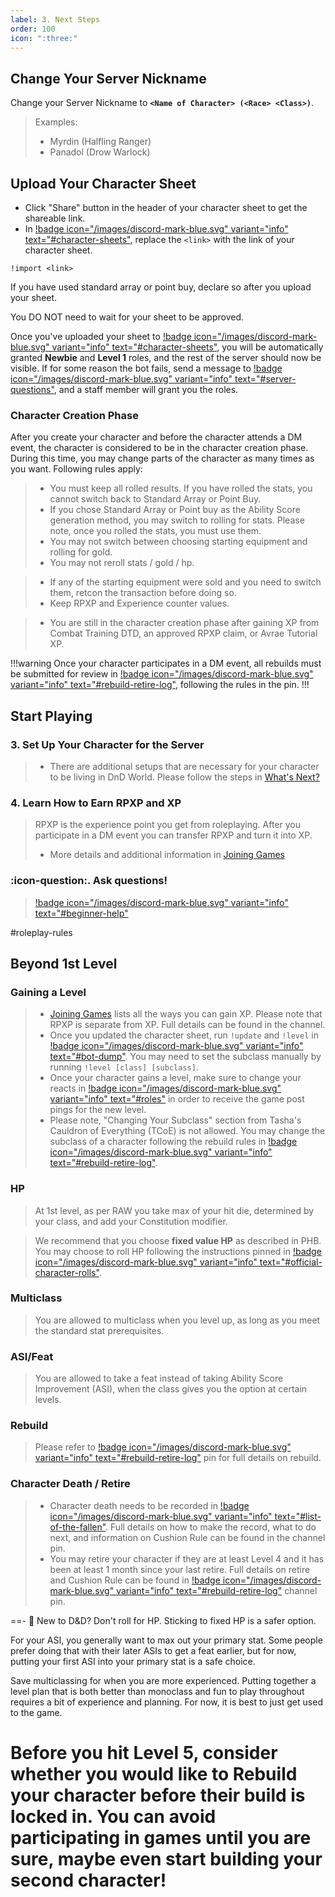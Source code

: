 ```yaml
---
label: 3. Next Steps
order: 100
icon: ":three:"
---
```


## Change Your Server Nickname
Change your Server Nickname to **`<Name of Character> (<Race> <Class>)`**.

> Examples:
> - Myrdin (Halfling Ranger) 
> - Panadol (Drow Warlock)

## Upload Your Character Sheet
- Click "Share" button in the header of your character sheet to get the shareable link. 
- In [!badge icon="/images/discord-mark-blue.svg" variant="info" text="#character-sheets"](https://discord.com/channels/512870694883950598/512872392377499661), replace the `<link>` with the link of your character sheet.

```
!import <link>
```

If you have used standard array or point buy, declare so after you upload your sheet. 

You DO NOT need to wait for your sheet to be approved.

Once you've uploaded your sheet to [!badge icon="/images/discord-mark-blue.svg" variant="info" text="#character-sheets"](https://discord.com/channels/512870694883950598/512872392377499661), you will be automatically granted **Newbie** and **Level 1** roles, and the rest of the server should now be visible. If for some reason the bot fails, send a message to [!badge icon="/images/discord-mark-blue.svg" variant="info" text="#server-questions"](https://discord.com/channels/512870694883950598/546725434608451584), and a staff member will grant you the roles.

### Character Creation Phase

After you create your character and before the character attends a DM event, the character is considered to be in the character creation phase. During this time, you may change parts of the character as many times as you want. Following rules apply:

> - You must keep all rolled results. If you have rolled the stats, you cannot switch back to Standard Array or Point Buy.
> - If you chose Standard Array or Point buy as the Ability Score generation method, you may switch to rolling for stats. Please note, once you rolled the stats, you must use them.
> - You may not switch between choosing starting equipment and rolling for gold.
> - You may not reroll stats / gold / hp.

> - If any of the starting equipment were sold and you need to switch them, retcon the transaction before doing so.
> - Keep RPXP and Experience counter values.

> - You are still in the character creation phase after gaining XP from Combat Training DTD, an approved RPXP claim, or Avrae Tutorial XP.

!!!warning 
Once your character participates in a DM event, all rebuilds must be submitted for review in [!badge icon="/images/discord-mark-blue.svg" variant="info" text="#rebuild-retire-log"](https://discord.com/channels/512870694883950598/542953099560615946), following the rules in the pin.
!!!

## Start Playing

### 3. Set Up Your Character for the Server
> - There are additional setups that are necessary for your character to be living in DnD World. Please follow the steps in ⁠[What's Next?](/start-playing/whats-next/)

### 4. Learn How to Earn RPXP and XP
> RPXP is the experience point you get from roleplaying. After you participate in a DM event you can transfer RPXP and turn it into XP. 
> - More details and additional information in [Joining Games](/start-playing/games/)

### :icon-question:. Ask questions!
> [!badge icon="/images/discord-mark-blue.svg" variant="info" text="#beginner-help"](https://discord.com/channels/512870694883950598/621035485690724369)

#roleplay-rules

## Beyond 1st Level

### Gaining a Level

> - [Joining Games](/start-playing/games/) lists all the ways you can gain XP. Please note that RPXP is separate from XP. Full details can be found in the channel.
> - Once you updated the character sheet, run `!update` and `!level` in [!badge icon="/images/discord-mark-blue.svg" variant="info" text="#bot-dump"](https://discord.com/channels/512870694883950598/519131071502221313). You may need to set the subclass manually by running `!level [class] [subclass]`.
> - Once your character gains a level, make sure to change your reacts in [!badge icon="/images/discord-mark-blue.svg" variant="info" text="#roles"](https://discord.com/channels/512870694883950598/535365321134178324) in order to receive the game post pings for the new level.
> - Please note, "Changing Your Subclass" section from Tasha's Cauldron of Everything (TCoE) is not allowed. You may change the subclass of a character following the rebuild rules in [!badge icon="/images/discord-mark-blue.svg" variant="info" text="#rebuild-retire-log"](https://discord.com/channels/512870694883950598/542953099560615946).

### HP

> At 1st level, as per RAW you take max of your hit die, determined by your class, and add your Constitution modifier.

> We recommend that you choose **fixed value HP** as described in PHB. You may choose to roll HP following the instructions pinned in [!badge icon="/images/discord-mark-blue.svg" variant="info" text="#official-character-rolls"](https://discord.com/channels/512870694883950598/513963351567499264).

### Multiclass

> You are allowed to multiclass when you level up, as long as you meet the standard stat prerequisites.

### ASI/Feat

> You are allowed to take a feat instead of taking Ability Score Improvement (ASI), when the class gives you the option at certain levels.

### Rebuild

> Please refer to [!badge icon="/images/discord-mark-blue.svg" variant="info" text="#rebuild-retire-log"](https://discord.com/channels/512870694883950598/542953099560615946) pin for full details on rebuild.

### Character Death / Retire

> - Character death needs to be recorded in [!badge icon="/images/discord-mark-blue.svg" variant="info" text="#list-of-the-fallen"](https://discord.com/channels/512870694883950598/544159624790671391). Full details on how to make the record, what to do next, and information on Cushion Rule can be found in the channel pin.
> - You may retire your character if they are at least Level 4 and it has been at least 1 month since your last retire. Full details on retire and Cushion Rule can be found in [!badge icon="/images/discord-mark-blue.svg" variant="info" text="#rebuild-retire-log"](https://discord.com/channels/512870694883950598/542953099560615946) channel pin.

==- :beginner: New to D&D?
Don't roll for HP. Sticking to fixed HP is a safer option.

For your ASI, you generally want to max out your primary stat. Some people prefer doing that with their later ASIs to get a feat earlier, but for now, putting your first ASI into your primary stat is a safe choice.

Save multiclassing for when you are more experienced. Putting together a level plan that is both better than monoclass and fun to play throughout requires a bit of experience and planning. For now, it is best to just get used to the game.

Before you hit Level 5, consider whether you would like to Rebuild your character before their build is locked in. You can avoid participating in games until you are sure, maybe even start building your second character!
===